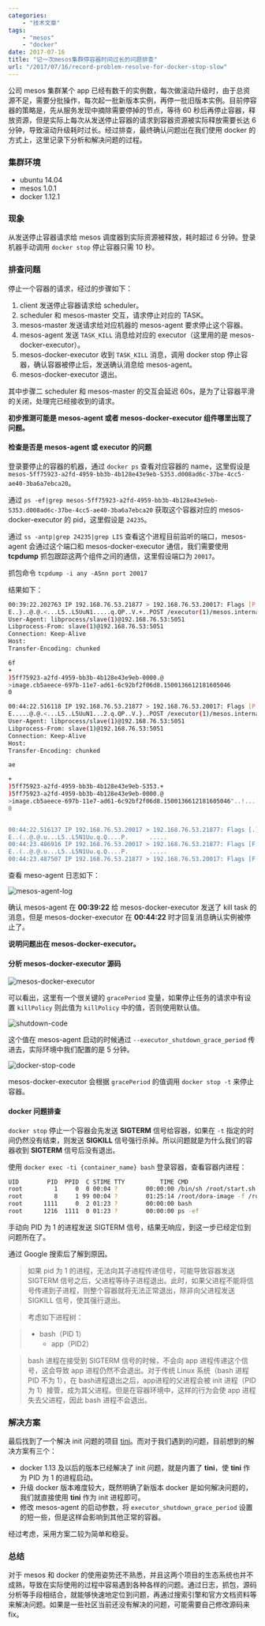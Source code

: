 ```yaml
---
categories:
    - "技术文章"
tags:
    - "mesos"
    - "docker"
date: 2017-07-16
title: "记一次mesos集群停容器时间过长的问题排查"
url: "/2017/07/16/record-problem-resolve-for-docker-stop-slow"
---
```


公司 mesos 集群某个 app 已经有数千的实例数，每次做滚动升级时，由于总资源不足，需要分批操作，每次起一批新版本实例，再停一批旧版本实例。目前停容器的策略是，先从服务发现中摘除需要停掉的节点，等待 60 秒后再停止容器，释放资源，但是实际上每次从发送停止容器的请求到容器资源被实际释放需要长达 6 分钟，导致滚动升级耗时过长。经过排查，最终确认问题出在我们使用 docker 的方式上，这里记录下分析和解决问题的过程。

<!--more-->

### 集群环境

* ubuntu 14.04
* mesos 1.0.1
* docker 1.12.1

### 现象

从发送停止容器请求给 mesos 调度器到实际资源被释放，耗时超过 6 分钟。登录机器手动调用 `docker stop` 停止容器只需 10 秒。

### 排查问题

停止一个容器的请求，经过的步骤如下：

1. client 发送停止容器请求给 scheduler。
2. scheduler 和 mesos-master 交互，请求停止对应的 TASK。
3. mesos-master 发送请求给对应机器的 mesos-agent 要求停止这个容器。
4. mesos-agent 发送 `TASK_KILL` 消息给对应的 executor（这里用的是 mesos-docker-executor）。
5. mesos-docker-executor 收到 `TASK_KILL` 消息，调用 docker stop 停止容器，确认容器被停止后，发送确认消息给 mesos-agent。
6. mesos-docker-executor 退出。

其中步骤二 scheduler 和 mesos-master 的交互会延迟 60s，是为了让容器平滑的关闭，处理完已经接收到的请求。

**初步推测可能是 mesos-agent 或者 mesos-docker-executor 组件哪里出现了问题。**

#### 检查是否是 mesos-agent 或 executor 的问题

登录要停止的容器的机器，通过 `docker ps` 查看对应容器的 name，这里假设是 `mesos-5ff75923-a2fd-4959-bb3b-4b128e43e9eb-S353.d008ad6c-37be-4cc5-ae40-3ba6a7ebca20`。

通过 `ps -ef|grep mesos-5ff75923-a2fd-4959-bb3b-4b128e43e9eb-S353.d008ad6c-37be-4cc5-ae40-3ba6a7ebca20` 获取这个容器对应的 mesos-docker-executor 的 pid，这里假设是 `24235`。

通过 `ss -antp|grep 24235|grep LIS` 查看这个进程目前监听的端口，mesos-agent 会通过这个端口和 mesos-docker-executor 通信，我们需要使用 **tcpdump** 抓包跟踪这两个组件之间的通信，这里假设端口为 `20017`。

抓包命令 `tcpdump -i any -ASnn port 20017`

结果如下：

```bash
00:39:22.202763 IP 192.168.76.53.21877 > 192.168.76.53.20017: Flags [P.], seq 3399346312:3399346653, ack 3564212561, win 342, length 341
E..}..@.@.<...L5..L5UuN1.....q.QP..V.+..POST /executor(1)/mesos.internal.KillTaskMessage HTTP/1.1
User-Agent: libprocess/slave(1)@192.168.76.53:5051
Libprocess-From: slave(1)@192.168.76.53:5051
Connection: Keep-Alive
Host:
Transfer-Encoding: chunked

6f
+
)5ff75923-a2fd-4959-bb3b-4b128e43e9eb-0000.@
>image.cb5aeece-697b-11e7-ad61-6c92bf2f06d8.1500136612181605046
0

00:44:22.516118 IP 192.168.76.53.21877 > 192.168.76.53.20017: Flags [P.], seq 3399346994:3399347417, ack 3564212561, win 342, length 423
E.....@.@.<...L5..L5UuN1...2.q.QP..V.}..POST /executor(1)/mesos.internal.StatusUpdateAcknowledgementMessage HTTP/1.1
User-Agent: libprocess/slave(1)@192.168.76.53:5051
Libprocess-From: slave(1)@192.168.76.53:5051
Connection: Keep-Alive
Host:
Transfer-Encoding: chunked

ae

+
)5ff75923-a2fd-4959-bb3b-4b128e43e9eb-S353.+
)5ff75923-a2fd-4959-bb3b-4b128e43e9eb-0000.@
>image.cb5aeece-697b-11e7-ad61-6c92bf2f06d8.1500136612181605046"..!....Hn.'.j&.6.
0


00:44:22.516137 IP 192.168.76.53.20017 > 192.168.76.53.21877: Flags [.], ack 3399347417, win 2523, length 0
E..(..@.@.u...L5..L5N1Uu.q.Q....P.      .....
00:44:23.486916 IP 192.168.76.53.20017 > 192.168.76.53.21877: Flags [F.], seq 3564212561, ack 3399347417, win 2523, length 0
E..(..@.@.u...L5..L5N1Uu.q.Q....P.      .....
00:44:23.487507 IP 192.168.76.53.21877 > 192.168.76.53.20017: Flags [F.], seq 3399347417, ack 3564212562, win 342, length 0
```

查看 meso-agent 日志如下：

![mesos-agent-log](http://7xs9f1.com1.z0.glb.clouddn.com/pic/2017/2017-07-16-record-problem-resolve-for-docker-stop-slow-mesos-agent-log.png)

确认 mesos-agent 在 **00:39:22** 给 mesos-docker-executor 发送了 kill task 的消息，但是 mesos-docker-executor 在 **00:44:22** 时才回复消息确认实例被停止了。

**说明问题出在 mesos-docker-executor。**

#### 分析 mesos-docker-executor 源码

![mesos-docker-executor](http://7xs9f1.com1.z0.glb.clouddn.com/pic/2017/2017-07-16-record-problem-resolve-for-docker-stop-slow-mesos-docker-executor.png)

可以看出，这里有一个很关键的 `gracePeriod` 变量，如果停止任务的请求中有设置 `killPolicy` 则此值为 `killPolicy` 中的值，否则使用默认值。

![shutdown-code](http://7xs9f1.com1.z0.glb.clouddn.com/pic/2017/2017-07-16-record-problem-resolve-for-docker-stop-slow-executor-shutdown-code.png)

这个值在 mesos-agent 启动的时候通过 `--executor_shutdown_grace_period` 传进去，实际环境中我们配置的是 5 分钟。

![docker-stop-code](http://7xs9f1.com1.z0.glb.clouddn.com/pic/2017/2017-07-16-record-problem-resolve-for-docker-stop-slow-docker-stop-code.png)

mesos-docker-executor 会根据 `gracePeriod` 的值调用 `docker stop -t` 来停止容器。

#### docker 问题排查

`docker stop` 停止一个容器会先发送 **SIGTERM** 信号给容器，如果在 `-t` 指定的时间仍然没有结束，则发送 **SIGKILL** 信号强行杀掉。所以问题就是为什么我们的容器收到 **SIGTERM** 信号后没有退出。

使用 `docker exec -ti {container_name} bash` 登录容器，查看容器内进程：

```bash
UID        PID  PPID  C STIME TTY          TIME CMD
root         1     0  0 00:04 ?        00:00:00 /bin/sh /root/start.sh
root         8     1 99 00:04 ?        01:25:14 /root/dora-image -f /root/doraimage.conf
root      1111     0  2 01:23 ?        00:00:00 bash
root      1216  1111  0 01:23 ?        00:00:00 ps -ef
```

手动向 PID 为 1 的进程发送 SIGTERM 信号，结果无响应，到这一步已经定位到问题所在了。

通过 Google 搜索后了解到原因。

> 如果 pid 为 1 的进程，无法向其子进程传递信号，可能导致容器发送 SIGTERM 信号之后，父进程等待子进程退出。此时，如果父进程不能将信号传递到子进程，则整个容器就将无法正常退出，除非向父进程发送 SIGKILL 信号，使其强行退出。

> 考虑如下进程树：

> * bash（PID 1）
>    * app（PID2）

> bash 进程在接受到 SIGTERM 信号的时候，不会向 app 进程传递这个信号，这会导致 app 进程仍然不会退出。对于传统 Linux 系统（bash 进程 PID 不为 1），在 bash进程退出之后，app进程的父进程会被 init 进程（PID 为 1）接管，成为其父进程。但是在容器环境中，这样的行为会使 app 进程失去父进程，因此 bash 进程不会退出。

### 解决方案

最后找到了一个解决 init 问题的项目 [tini](https://github.com/krallin/tini)。而对于我们遇到的问题，目前想到的解决方案有三个：

* docker 1.13 及以后的版本已经解决了 init 问题，就是内置了 **tini**，使 **tini** 作为 PID  为 1 的进程启动。
* 升级 docker 版本难度较大，既然明确了新版本 docker 是如何解决问题的，我们就直接使用 **tini** 作为 init 进程即可。
* 修改 mesos-agent 的启动参数，将 `executor_shutdown_grace_period` 设置的短一些，但是这样会影响到其他正常的容器。

经过考虑，采用方案二较为简单和稳妥。

### 总结

对于 mesos 和 docker 的使用姿势还不熟悉，并且这两个项目的生态系统也并不成熟，导致在实际使用的过程中容易遇到各种各样的问题。通过日志，抓包，源码分析等手段相结合，就能够快速地定位到问题，再通过搜索引擎和官方文档资料等来解决问题。如果是一些社区当前还没有解决的问题，可能需要自己修改源码来 fix。
